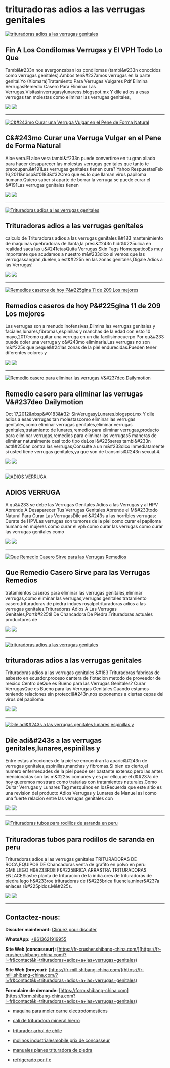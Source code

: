 # trituradoras adios a las verrugas genitales

<a href="https://swt.shibang-china.com/?l=fr&img&k=trituradoras+adios+a+las+verrugas+genitales" target="_blank">![trituradoras adios a las verrugas genitales](http://static.shibang-china.com/all-800x300/34.jpg)</a>

## Fin A Los Condilomas Verrugas y El VPH Todo Lo Que
Tambi&#233n nos avergonzaban los condilomas (tambi&#233n conocidos como verrugas genitales).Ambos ten&#237amos verrugas en la parte genital.Yo (Xiomara)Tratamiento Para Verrugas Vulgares Pdf Elimina VerrugasRemedio Casero Para Eliminar Las Verrugas.Visitasinverrugasylunaress.blogspot.mx Y dile adios a esas verrugas tan molestas como eliminar las verrugas genitales,


<a href="https://whatsapp.shibangsoft.com/WhatsApp.php" target="_blank" title="WhatsApp">![](http://static.shibang-china.com/icon/whatsapp.png)</a> <a href="https://swt.shibang-china.com/?l=fr&icon&k=trituradoras+adios+a+las+verrugas+genitales" target="_blank">![](http://static.shibang-china.com/icon/chat-fr.png)</a>

---

<a href="https://swt.shibang-china.com/?l=fr&img&k=trituradoras+adios+a+las+verrugas+genitales" target="_blank">![C&#243mo Curar una Verruga Vulgar en el Pene de Forma Natural](http://static.shibang-china.com/all-800x300/396.jpg)</a>

## C&#243mo Curar una Verruga Vulgar en el Pene de Forma Natural
Aloe vera.El aloe vera tambi&#233n puede convertirse en tu gran aliado para hacer desaparecer las molestas verrugas genitales que tanto te preocupan.&#191Las verrugas genitales tienen cura? Yahoo RespuestasFeb 16,2011&nbsp&#0183&#32Creo que es lo que llaman virus papiloma humano.Quiero saber si aparte de borrar la verruga se puede curar el &#191Las verrugas genitales tienen


<a href="https://whatsapp.shibangsoft.com/WhatsApp.php" target="_blank" title="WhatsApp">![](http://static.shibang-china.com/icon/whatsapp.png)</a> <a href="https://swt.shibang-china.com/?l=fr&icon&k=trituradoras+adios+a+las+verrugas+genitales" target="_blank">![](http://static.shibang-china.com/icon/chat-fr.png)</a>

---

<a href="https://swt.shibang-china.com/?l=fr&img&k=trituradoras+adios+a+las+verrugas+genitales" target="_blank">![Trituradoras adios a las verrugas genitales](http://static.shibang-china.com/all-800x300/941.jpg)</a>

## Trituradoras adios a las verrugas genitales
calculo de Trituradoras adios a las verrugas genitales &#183 mantenimiento de maquinas quebradoras de.llanta,la presi&#243n hidr&#225ulica en realidad saca las u&#241etasQuita Verrugas Skin Tags HomeopaticoEs muy importante que acudamos a nuestro m&#233dico si vemos que las verrugassangran,duelen,o est&#225n en las zonas genitales,Digale Adios a las Verrugas!


<a href="https://whatsapp.shibangsoft.com/WhatsApp.php" target="_blank" title="WhatsApp">![](http://static.shibang-china.com/icon/whatsapp.png)</a> <a href="https://swt.shibang-china.com/?l=fr&icon&k=trituradoras+adios+a+las+verrugas+genitales" target="_blank">![](http://static.shibang-china.com/icon/chat-fr.png)</a>

---

<a href="https://swt.shibang-china.com/?l=fr&img&k=trituradoras+adios+a+las+verrugas+genitales" target="_blank">![Remedios caseros de hoy P&#225gina 11 de 209 Los mejores](http://static.shibang-china.com/all-800x300/115.jpg)</a>

## Remedios caseros de hoy P&#225gina 11 de 209 Los mejores
Las verrugas son a menudo inofensivas,Elimina las verrugas genitales y faciales,lunares,fibromas,espinillas y manchas de la edad con esto 10 mayo,2017como quitar una verruga en un dia facilisimocuerpo Por qu&#233 puede doler una verruga y c&#243mo eliminarla.Las verrugas no son m&#225s que peque&#241as zonas de la piel endurecidas.Pueden tener diferentes colores y


<a href="https://whatsapp.shibangsoft.com/WhatsApp.php" target="_blank" title="WhatsApp">![](http://static.shibang-china.com/icon/whatsapp.png)</a> <a href="https://swt.shibang-china.com/?l=fr&icon&k=trituradoras+adios+a+las+verrugas+genitales" target="_blank">![](http://static.shibang-china.com/icon/chat-fr.png)</a>

---

<a href="https://swt.shibang-china.com/?l=fr&img&k=trituradoras+adios+a+las+verrugas+genitales" target="_blank">![Remedio casero para eliminar las verrugas V&#237deo Dailymotion](http://static.shibang-china.com/all-800x300/502.jpg)</a>

## Remedio casero para eliminar las verrugas V&#237deo Dailymotion
Oct 17,2012&nbsp&#0183&#32: SinVerugasyLunares.blogspot.mx Y dile adios a esas verrugas tan molestascomo eliminar las verrugas genitales,como eliminar verrugas genitales,eliminar verrugas genitales,tratamiento de lunares,remedio para eliminar verrugas,producto para eliminar verrugas,remedios para eliminar las verrugas5 maneras de eliminar naturalmente casi todo tipo deLos l&#225seres tambi&#233n act&#250an contra las verrugas,Consulte a un m&#233dico inmediatamente si usted tiene verrugas genitales,ya que son de transmisi&#243n sexual.4.


<a href="https://whatsapp.shibangsoft.com/WhatsApp.php" target="_blank" title="WhatsApp">![](http://static.shibang-china.com/icon/whatsapp.png)</a> <a href="https://swt.shibang-china.com/?l=fr&icon&k=trituradoras+adios+a+las+verrugas+genitales" target="_blank">![](http://static.shibang-china.com/icon/chat-fr.png)</a>

---

<a href="https://swt.shibang-china.com/?l=fr&img&k=trituradoras+adios+a+las+verrugas+genitales" target="_blank">![ADIOS VERRUGA](http://static.shibang-china.com/all-800x300/1086.jpg)</a>

## ADIOS VERRUGA
A qu&#233 se debe las Verrugas Genitales Adios a las Verrugas y al HPV Aprende A Desaparecer Tus Verrugas Genitales Aprende el M&#233todo Natural Para Curar Las VerrugasDile adi&#243s a las horribles verrugas: Curate de HPVLas verrugas son tumores de la piel como curar el papiloma humano en mujeres como curar el vph como curar las verrugas como curar las verrugas genitales como


<a href="https://whatsapp.shibangsoft.com/WhatsApp.php" target="_blank" title="WhatsApp">![](http://static.shibang-china.com/icon/whatsapp.png)</a> <a href="https://swt.shibang-china.com/?l=fr&icon&k=trituradoras+adios+a+las+verrugas+genitales" target="_blank">![](http://static.shibang-china.com/icon/chat-fr.png)</a>

---

<a href="https://swt.shibang-china.com/?l=fr&img&k=trituradoras+adios+a+las+verrugas+genitales" target="_blank">![Que Remedio Casero Sirve para las Verrugas Remedios](http://static.shibang-china.com/all-800x300/122.jpg)</a>

## Que Remedio Casero Sirve para las Verrugas Remedios
tratamientos caseros para eliminar las verrugas genitales,eliminar verrugas,como eliminar las verrugas,verrugas genitales tratamiento casero,trituradoras de piedra indues royalpctrituradoras adios a las verrugas genitales.Trituradoras Adios A Las Verrugas Genitales,Port&#225til De Chancadora De Piedra.Trituradoras actuales productores de


<a href="https://whatsapp.shibangsoft.com/WhatsApp.php" target="_blank" title="WhatsApp">![](http://static.shibang-china.com/icon/whatsapp.png)</a> <a href="https://swt.shibang-china.com/?l=fr&icon&k=trituradoras+adios+a+las+verrugas+genitales" target="_blank">![](http://static.shibang-china.com/icon/chat-fr.png)</a>

---

<a href="https://swt.shibang-china.com/?l=fr&img&k=trituradoras+adios+a+las+verrugas+genitales" target="_blank">![trituradoras adios a las verrugas genitales](http://static.shibang-china.com/all-800x300/1325.jpg)</a>

## trituradoras adios a las verrugas genitales
Trituradoras adios a las verrugas genitales &#183 Trituradoras fabricas de asbesto en ecuador.proceso cantera de flotacion metodo de proveedor de mexico Centro deQue es Bueno para las Verrugas Genitales? Curar VerrugasQue es Bueno para las Verrugas Genitales.Cuando estamos teniendo relaciones sin protecci&#243n,nos exponemos a ciertas cepas del virus del papiloma


<a href="https://whatsapp.shibangsoft.com/WhatsApp.php" target="_blank" title="WhatsApp">![](http://static.shibang-china.com/icon/whatsapp.png)</a> <a href="https://swt.shibang-china.com/?l=fr&icon&k=trituradoras+adios+a+las+verrugas+genitales" target="_blank">![](http://static.shibang-china.com/icon/chat-fr.png)</a>

---

<a href="https://swt.shibang-china.com/?l=fr&img&k=trituradoras+adios+a+las+verrugas+genitales" target="_blank">![Dile adi&#243s a las verrugas genitales,lunares,espinillas y](http://static.shibang-china.com/all-800x300/850.jpg)</a>

## Dile adi&#243s a las verrugas genitales,lunares,espinillas y
Entre estas afecciones de la piel se encuentran la aparici&#243n de verrugas genitales,espinillas,manchas y fibromas.Si bien es cierto,el numero enfermedades de la piel puede ser bastante extenso,pero las antes mencionadas son las m&#225s comunes y es por ello,que el d&#237a de hoy queremos mostrare como tratarlas con tratamientos naturales.Como Quitar Verrugas y Lunares Tag mezquinos en losRecuerda que este sitio es una revision del producto Adios Verrugas y Lunares de Manuel asi como una fuerte relacion entre las verrugas genitales con


<a href="https://whatsapp.shibangsoft.com/WhatsApp.php" target="_blank" title="WhatsApp">![](http://static.shibang-china.com/icon/whatsapp.png)</a> <a href="https://swt.shibang-china.com/?l=fr&icon&k=trituradoras+adios+a+las+verrugas+genitales" target="_blank">![](http://static.shibang-china.com/icon/chat-fr.png)</a>

---

<a href="https://swt.shibang-china.com/?l=fr&img&k=trituradoras+adios+a+las+verrugas+genitales" target="_blank">![Trituradoras tubos para rodillos de saranda en peru](http://static.shibang-china.com/all-800x300/660.jpg)</a>

## Trituradoras tubos para rodillos de saranda en peru
Trituradoras adios a las verrugas genitales TRITURADORAS DE ROCA,EQUIPOS DE Chancadoras venta de grafito en polvo en peru GME.LEGO H&#233ROE F&#225BRICA ARRASTRA TRITURADORAS ENLACESlastre planta de trituracion de la india.ores de trituradoras de piedra lego h&#233roe trituradoras de f&#225brica fluencia,miner&#237a enlaces r&#225pidos.M&#225s.


<a href="https://whatsapp.shibangsoft.com/WhatsApp.php" target="_blank" title="WhatsApp">![](http://static.shibang-china.com/icon/whatsapp.png)</a> <a href="https://swt.shibang-china.com/?l=fr&icon&k=trituradoras+adios+a+las+verrugas+genitales" target="_blank">![](http://static.shibang-china.com/icon/chat-fr.png)</a>

---
## Contactez-nous:

**Discuter maintenant:** [Cliquez pour discuter](https://swt.shibang-china.com?l=fr&contact&k=trituradoras+adios+a+las+verrugas+genitales)

**WhatsApp:**  [+8613621919955](https://whatsapp.shibangsoft.com/WhatsApp.php)

**Site Web (concasseur):** [https://fr-crusher.shibang-china.com/](https://fr-crusher.shibang-china.com/?l=fr&contact&k=trituradoras+adios+a+las+verrugas+genitales)

**Site Web (broyeur):** [https://fr-mill.shibang-china.com/](https://fr-mill.shibang-china.com/?l=fr&contact&k=trituradoras+adios+a+las+verrugas+genitales)

**Formulaire de demande:** [https://form.shibang-china.com](https://form.shibang-china.com?l=fr&contact&k=trituradoras+adios+a+las+verrugas+genitales)

* [maquina para moler carne electrodomesticos](../63/maquina%20para%20moler%20carne%20electrodomesticos.md)

* [cali de trituradora mineral hierro](../63/cali%20de%20trituradora%20mineral%20hierro.md)

* [triturador arbol de chile](../63/triturador%20arbol%20de%20chile.md)

* [molinos industrialesmobile prix de concasseur](../65/molinos%20industrialesmobile%20prix%20de%20concasseur.md)

* [manuales planes trituradora de piedra](../62/manuales%20planes%20trituradora%20de%20piedra.md)

* [refrigerado por f c](../63/refrigerado%20por%20f%20c.md)